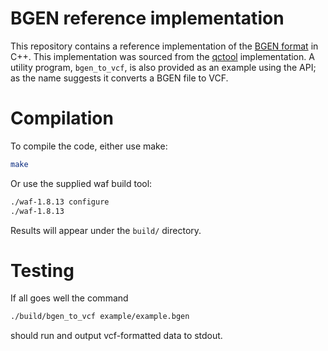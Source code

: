 BGEN reference implementation
========

This repository contains a reference implementation of the [BGEN format](http://www.well.ox.ac.uk/~gav/bgen_format/bgen_format_v1.2.html) in C++.
This implementation was sourced from the [qctool](https://bitbucket.org/gavinband/bgen) implementation.  A utility program, `bgen_to_vcf`, is also provided as an example using the API; as the name suggests it converts a BGEN file to VCF.

Compilation
=====

To compile the code, either use make:
```sh
make
```

Or use the supplied waf build tool:
```sh
./waf-1.8.13 configure
./waf-1.8.13
```

Results will appear under the `build/` directory.

Testing
=====

If all goes well the command

```sh
./build/bgen_to_vcf example/example.bgen
```
should run and output vcf-formatted data to stdout.